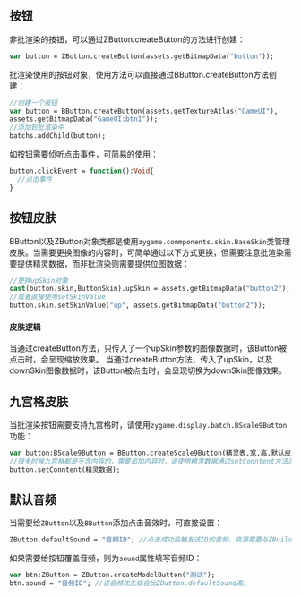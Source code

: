 ## 按钮

非批渲染的按钮，可以通过ZButton.createButton的方法进行创建：

```haxe
var button = ZButton.createButton(assets.getBitmapData("button"));
```

批渲染使用的按钮对象，使用方法可以直接通过BButton.createButton方法创建：

```haxe
//创建一个按钮
var button = BButton.createButton(assets.getTextureAtlas("GameUI"),
assets.getBitmapData("GameUI:btn1"));
//添加到批渲染中
batchs.addChild(button);
```

如按钮需要侦听点击事件，可简易的使用：

```haxe
button.clickEvent = function():Void{
  //点击事件
}
```

## 按钮皮肤

BButton以及ZButton对象类都是使用`zygame.commponents.skin.BaseSkin`类管理皮肤。当需要更换图像的内容时，可简单通过以下方式更换，但需要注意批渲染需要提供精灵数据，而非批渲染则需要提供位图数据：

```haxe
//更换upSkin对象
cast(button.skin,ButtonSkin).upSkin = assets.getBitmapData("button2");
//或者直接使用setSkinValue
button.skin.setSkinValue("up", assets.getBitmapData("button2"));
```

#### 皮肤逻辑

当通过createButton方法，只传入了一个upSkin参数的图像数据时，该Button被点击时，会呈现缩放效果。
当通过createButton方法，传入了upSkin，以及downSkin图像数据时，该Button被点击时，会呈现切换为downSkin图像效果。

## 九宫格皮肤

当批渲染按钮需要支持九宫格时，请使用`zygame.display.batch.BScale9Button`功能：

```haxe
var button:BScale9Button = BButton.createScale9Button(精灵表,宽,高,默认皮肤);
//很多时候九宫格都是不含内容的，需要追加内容时，请使用精灵数据通过setConntent方法添加。
button.setConntent(精灵数据);
```

## 默认音频

当需要给`ZButton`以及`BButton`添加点击音效时，可直接设置：

```haxe
ZButton.defaultSound = "音频ID"; //点击成功会触发该ID的音频，资源需要与ZBuilder.bindAssets绑定。
```

如果需要给按钮覆盖音频，则为`sound`属性填写音频ID：

```haxe
var btn:ZButton = ZButton.createModelButton("测试");
btn.sound = "音频ID"; //该音频优先级会比ZButton.defaultSound高。
```

